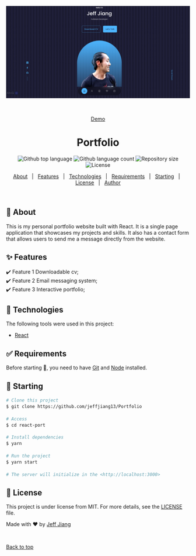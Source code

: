 <div align="center" id="top">
  <img src="src/assets/readme.png" alt="" />

  &#xa0;

  <a href="https://jeff-jiang.com/">Demo</a>
</div>

<h1 align="center">Portfolio</h1>

<p align="center">
  <img alt="Github top language" src="https://img.shields.io/github/languages/top/jeffjiang13/Portfolio?color=56BEB8">

  <img alt="Github language count" src="https://img.shields.io/github/languages/count/jeffjiang13/Portfolio?color=56BEB8">

  <img alt="Repository size" src="https://img.shields.io/github/repo-size/jeffjiang13/Portfolio?color=56BEB8">

  <img alt="License" src="https://img.shields.io/github/license/jeffjiang13/Portfolio?color=56BEB8">

  <!-- <img alt="Github issues" src="https://img.shields.io/github/issues/jeffjiang13/Portfolio?color=56BEB8" /> -->

  <!-- <img alt="Github forks" src="https://img.shields.io/github/forks/jeffjiang13/Portfolio?color=56BEB8" /> -->

  <!-- <img alt="Github stars" src="https://img.shields.io/github/stars/jeffjiang13/Portfolio?color=56BEB8" /> -->
</p>

<!-- Status -->

<!-- <h4 align="center">
	🚧  React Portfolio 2022 🚀 Under construction...  🚧
</h4>

<hr> -->

<p align="center">
  <a href="#dart-about">About</a> &#xa0; | &#xa0;
  <a href="#sparkles-features">Features</a> &#xa0; | &#xa0;
  <a href="#rocket-technologies">Technologies</a> &#xa0; | &#xa0;
  <a href="#white_check_mark-requirements">Requirements</a> &#xa0; | &#xa0;
  <a href="#checkered_flag-starting">Starting</a> &#xa0; | &#xa0;
  <a href="#memo-license">License</a> &#xa0; | &#xa0;
  <a href="https://github.com/{{YOUR_GITHUB_USERNAME}}" target="_blank">Author</a>
</p>

<br>

## :dart: About ##

This is my personal portfolio website built with React. It is a single page application that showcases my projects and skills. It also has a contact form that allows users to send me a message directly from the website.

## :sparkles: Features ##

:heavy_check_mark: Feature 1 Downloadable cv;\
:heavy_check_mark: Feature 2 Email messaging system;\
:heavy_check_mark: Feature 3 Interactive portfolio;

## :rocket: Technologies ##

The following tools were used in this project:


- [React](https://pt-br.reactjs.org/)


## :white_check_mark: Requirements ##

Before starting :checkered_flag:, you need to have [Git](https://git-scm.com) and [Node](https://nodejs.org/en/) installed.

## :checkered_flag: Starting ##

```bash
# Clone this project
$ git clone https://github.com/jeffjiang13/Portfolio

# Access
$ cd react-port

# Install dependencies
$ yarn

# Run the project
$ yarn start

# The server will initialize in the <http://localhost:3000>
```

## :memo: License ##

This project is under license from MIT. For more details, see the [LICENSE](LICENSE.md) file.


Made with :heart: by <a href="https://github.com/jeffjiang13" target="_blank">Jeff Jiang</a>

&#xa0;

<a href="#top">Back to top</a>
